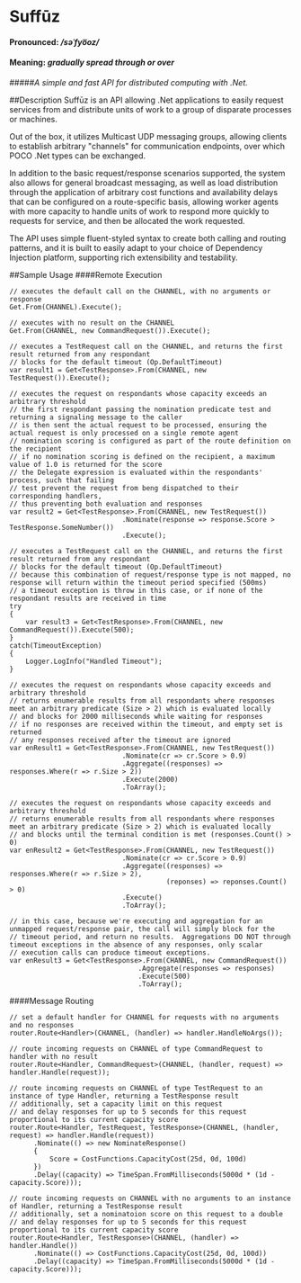 # Suffūz
#### Pronounced: */səˈfyo͞oz/*
#### Meaning: *gradually spread through or over*

#####*A simple and fast API for distributed computing with .Net.*

##Description
Suffūz is an API allowing .Net applications to easily request services from and distribute units of work to a group of disparate processes or machines.

Out of the box, it utilizes Multicast UDP messaging groups, allowing clients to establish arbitrary "channels" for communication endpoints, over which POCO .Net types can be exchanged.

In addition to the basic request/response scenarios supported, the system also allows for general broadcast messaging, as well as load distribution through the application of arbitrary cost functions and availability delays that can be configured on a route-specific basis, allowing worker agents with more capacity to handle units of work to respond more quickly to requests for service, and then be allocated the work requested.  

The API uses simple fluent-styled syntax to create both calling and routing patterns, and it is built to easily adapt to your choice of Dependency Injection platform, supporting rich extensibility and testability.

##Sample Usage
####Remote Execution
```
// executes the default call on the CHANNEL, with no arguments or response
Get.From(CHANNEL).Execute();

// executes with no result on the CHANNEL
Get.From(CHANNEL, new CommandRequest()).Execute();

// executes a TestRequest call on the CHANNEL, and returns the first result returned from any respondant
// blocks for the default timeout (Op.DefaultTimeout)
var result1 = Get<TestResponse>.From(CHANNEL, new TestRequest()).Execute();

// executes the request on respondants whose capacity exceeds an arbitrary threshold
// the first respondant passing the nomination predicate test and returning a signaling message to the caller
// is then sent the actual request to be processed, ensuring the actual request is only processed on a single remote agent
// nomination scoring is configured as part of the route definition on the recipient
// if no nomination scoring is defined on the recipient, a maximum value of 1.0 is returned for the score
// the Delegate expression is evaluated within the respondants' process, such that failing 
// test prevent the request from beng dispatched to their corresponding handlers, 
// thus preventing both evaluation and responses
var result2 = Get<TestResponse>.From(CHANNEL, new TestRequest())
                            .Nominate(response => response.Score > TestResponse.SomeNumber())
                            .Execute();

// executes a TestRequest call on the CHANNEL, and returns the first result returned from any respondant
// blocks for the default timeout (Op.DefaultTimeout)
// because this combination of request/response type is not mapped, no response will return within the timeout period specified (500ms)
// a timeout exception is throw in this case, or if none of the respondant results are received in time
try
{
    var result3 = Get<TestResponse>.From(CHANNEL, new CommandRequest()).Execute(500);
}
catch(TimeoutException)
{
    Logger.LogInfo("Handled Timeout");
}

// executes the request on respondants whose capacity exceeds and arbitrary threshold
// returns enumerable results from all respondants where responses meet an arbitrary predicate (Size > 2) which is evaluated locally
// and blocks for 2000 milliseconds while waiting for responses
// if no responses are received within the timeout, and empty set is returned
// any responses received after the timeout are ignored
var enResult1 = Get<TestResponse>.From(CHANNEL, new TestRequest())
                            .Nominate(cr => cr.Score > 0.9)
                            .Aggregate((responses) => responses.Where(r => r.Size > 2))
                            .Execute(2000)
                            .ToArray();

// executes the request on respondants whose capacity exceeds and arbitrary threshold
// returns enumerable results from all respondants where responses meet an arbitrary predicate (Size > 2) which is evaluated locally
// and blocks until the terminal condition is met (responses.Count() > 0)
var enResult2 = Get<TestResponse>.From(CHANNEL, new TestRequest())
                            .Nominate(cr => cr.Score > 0.9)
                            .Aggregate((responses) => responses.Where(r => r.Size > 2),
                                       (reponses) => reponses.Count() > 0)
                            .Execute()
                            .ToArray();

// in this case, because we're executing and aggregation for an unmapped request/response pair, the call will simply block for the 
// timeout period, and return no results.  Aggregations DO NOT through timeout exceptions in the absence of any responses, only scalar
// execution calls can produce timeout exceptions.
var enResult3 = Get<TestResponse>.From(CHANNEL, new CommandRequest())
                                .Aggregate(responses => responses)
                                .Execute(500)
                                .ToArray();
```

####Message Routing
```
// set a default handler for CHANNEL for requests with no arguments and no responses
router.Route<Handler>(CHANNEL, (handler) => handler.HandleNoArgs());

// route incoming requests on CHANNEL of type CommandRequest to handler with no result
router.Route<Handler, CommandRequest>(CHANNEL, (handler, request) => handler.Handle(request));

// route incoming requests on CHANNEL of type TestRequest to an instance of type Handler, returning a TestResponse result
// additionally, set a capacity limit on this request
// and delay responses for up to 5 seconds for this request proportional to its current capacity score
router.Route<Handler, TestRequest, TestResponse>(CHANNEL, (handler, request) => handler.Handle(request))
      .Nominate(() => new NominateResponse()
      {
          Score = CostFunctions.CapacityCost(25d, 0d, 100d)
      })
      .Delay((capacity) => TimeSpan.FromMilliseconds(5000d * (1d - capacity.Score)));

// route incoming requests on CHANNEL with no arguments to an instance of Handler, returning a TestResponse result
// additionally, set a nominatoion score on this request to a double
// and delay responses for up to 5 seconds for this request proportional to its current capacity score
router.Route<Handler, TestResponse>(CHANNEL, (handler) => handler.Handle())
      .Nominate(() => CostFunctions.CapacityCost(25d, 0d, 100d))
      .Delay((capacity) => TimeSpan.FromMilliseconds(5000d * (1d - capacity.Score)));
```
